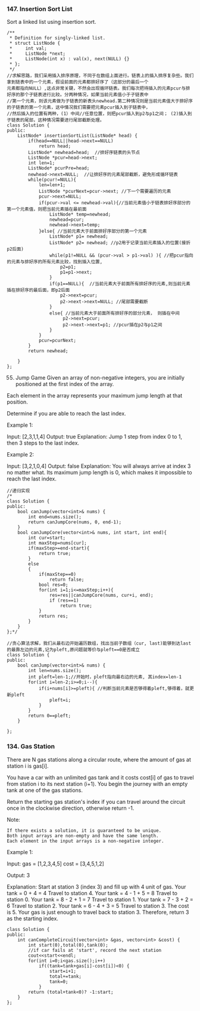 ### 147. Insertion Sort List
Sort a linked list using insertion sort.
```
/**
 * Definition for singly-linked list.
 * struct ListNode {
 *     int val;
 *     ListNode *next;
 *     ListNode(int x) : val(x), next(NULL) {}
 * };
 */
//求解思路，我们采用插入排序原理，不同于在数组上面进行。链表上的插入排序复杂些。我们拿到链表中的一个元素，假设前面的元素都排好序了（这部分的最后一个
元素都指向NULL）,这点非常关键，不然会出现循环链表。我们每次把待插入的元素pcur与排好序的那个子链表进行比较。分两种情况，如果当前元素值小于子链表中
//第一个元素，则该元素做为子链表的新表头newhead.第二种情况则是当前元素值大于排好序的子链表的第一个元素，这中情况我们需要把元素pcur插入到子链表中，
//然后插入的位置有两种，(1）中间//任意位置，则把pcur插入到p2与p1之间； (2)插入到子链表的尾部，这种情况需要进行尾部截断处理。
class Solution {
public:
    ListNode* insertionSortList(ListNode* head) {
        if(head==NULL||head->next==NULL)
            return head;
        ListNode* newhead=head;  //排好序链表的头节点 
        ListNode *pcur=head->next;
        int len=1;
        ListNode* pcurPre=head;
        newhead->next=NULL;  //让排好序的元素尾部截断，避免形成循环链表
        while(pcur!=NULL){ 
            len=len+1;
            ListNode *pcurNext=pcur->next; //下一个需要遍历的元素
            pcur->next=NULL;
            if(pcur->val <= newhead->val){//当前元素值小于链表排好序部分的第一个元素值，则把当前元素插在最前面
                ListNode* temp=newhead;
                newhead=pcur;
                newhead->next=temp;
            }else{ //当前元素大于前面排好序部分的第一个元素
                ListNode* p1= newhead;
                ListNode* p2= newhead; //p2用于记录当前元素插入的位置(接折p2后面)
                while(p1!=NULL && (pcur->val > p1->val) ){ //把pcur指向的元素与排好序的所有元素比较，找到插入位置, 
                    p2=p1;
                    p1=p1->next;
                }
                if(p1==NULL){  //当前元素大于前面所有排好序的元素,则当前元素插在排好序的最后面，即p2后面
                    p2->next=pcur;
                    p2->next->next=NULL; //尾部需要截断
                } 
                else{ //当前元素大于前面所有排好序的部分元素， 则插在中间
                     p2->next=pcur;
                     p2->next->next=p1; //pcur插在p2与p1之间
                }
            } 
            pcur=pcurNext;
        }
        return newhead;
        
    }
};
```

55. Jump Game
Given an array of non-negative integers, you are initially positioned at the first index of the array.

Each element in the array represents your maximum jump length at that position.

Determine if you are able to reach the last index.

Example 1:

Input: [2,3,1,1,4]
Output: true
Explanation: Jump 1 step from index 0 to 1, then 3 steps to the last index.

Example 2:

Input: [3,2,1,0,4]
Output: false
Explanation: You will always arrive at index 3 no matter what. Its maximum
             jump length is 0, which makes it impossible to reach the last index.
             
```
//递归实现
/*
class Solution {
public:
    bool canJump(vector<int>& nums) {
        int end=nums.size();
        return canJumpCore(nums, 0, end-1);
    }
    bool canJumpCore(vector<int>& nums, int start, int end){
        int cur=start;
        int maxStep=nums[cur];
        if(maxStep>=end-start){
            return true;
        }
        else
        {
            if(maxStep==0)
                return false;
            bool res=0;
            for(int i=1;i<=maxStep;i++){
                res=res||canJumpCore(nums, cur+i, end);
                if (res==1)
                    return true;
            }
            return res;
        }
    }
};*/

//贪心算法求解，我们从最右边开始遍历数组，找出当前子数组（cur, last)能够到达last的最靠左边的元素,记为pleft,原问题就等价与pleft==0是否成立
class Solution {
public:
    bool canJump(vector<int>& nums) {
        int len=nums.size();
        int pleft=len-1;//开始时，pleft指向最右边的元素, 其index=len-1
        for(int i=len-2;i>=0;i--){
            if(i+nums[i]>=pleft){ //判断当前元素是否够得着pleft,够得着，就更新pleft
                pleft=i; 
            }
        }
        return 0==pleft;
    }
    
};
```
### 134. Gas Station
There are N gas stations along a circular route, where the amount of gas at station i is gas[i].

You have a car with an unlimited gas tank and it costs cost[i] of gas to travel from station i to its next station (i+1). You begin the journey with an empty tank at one of the gas stations.

Return the starting gas station's index if you can travel around the circuit once in the clockwise direction, otherwise return -1.

Note:

    If there exists a solution, it is guaranteed to be unique.
    Both input arrays are non-empty and have the same length.
    Each element in the input arrays is a non-negative integer.

Example 1:

Input: 
gas  = [1,2,3,4,5]
cost = [3,4,5,1,2]

Output: 3

Explanation:
Start at station 3 (index 3) and fill up with 4 unit of gas. Your tank = 0 + 4 = 4
Travel to station 4. Your tank = 4 - 1 + 5 = 8
Travel to station 0. Your tank = 8 - 2 + 1 = 7
Travel to station 1. Your tank = 7 - 3 + 2 = 6
Travel to station 2. Your tank = 6 - 4 + 3 = 5
Travel to station 3. The cost is 5. Your gas is just enough to travel back to station 3.
Therefore, return 3 as the starting index.
```
class Solution {
public:
    int canCompleteCircuit(vector<int> &gas, vector<int> &cost) {
        int start(0),total(0),tank(0);
        //if car fails at 'start', record the next station
        cout<<start<<endl;
        for(int i=0;i<gas.size();i++) 
            if((tank=tank+gas[i]-cost[i])<0) {
                start=i+1;
                total+=tank;
                tank=0;
            }
        return (total+tank<0)? -1:start;
    }
};
```

